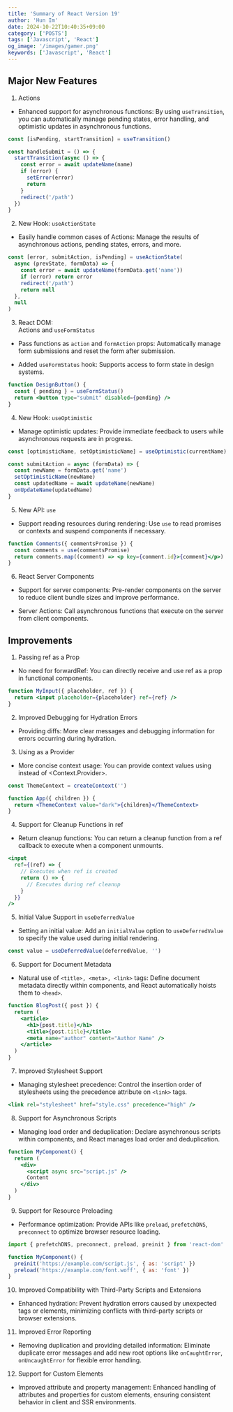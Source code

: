 ```yaml
---
title: 'Summary of React Version 19'
author: 'Hun Im'
date: 2024-10-22T10:40:35+09:00
category: ['POSTS']
tags: ['Javascript', 'React']
og_image: '/images/gamer.png'
keywords: ['Javascript', 'React']
---
```


## Major New Features

1. Actions

- Enhanced support for asynchronous functions: By using `useTransition`, you can automatically manage pending states, error handling, and optimistic updates in asynchronous functions.

```jsx
const [isPending, startTransition] = useTransition()

const handleSubmit = () => {
  startTransition(async () => {
    const error = await updateName(name)
    if (error) {
      setError(error)
      return
    }
    redirect('/path')
  })
}
```

2. New Hook: `useActionState`

- Easily handle common cases of Actions: Manage the results of asynchronous actions, pending states, errors, and more.

```jsx
const [error, submitAction, isPending] = useActionState(
  async (prevState, formData) => {
    const error = await updateName(formData.get('name'))
    if (error) return error
    redirect('/path')
    return null
  },
  null
)
```

3. React DOM: <form> Actions and `useFormStatus`

- Pass functions as `action` and `formAction` props: Automatically manage form submissions and reset the form after submission.

- Added `useFormStatus` hook: Supports access to form state in design systems.

```jsx
function DesignButton() {
  const { pending } = useFormStatus()
  return <button type="submit" disabled={pending} />
}
```

4. New Hook: `useOptimistic`

- Manage optimistic updates: Provide immediate feedback to users while asynchronous requests are in progress.

```jsx
const [optimisticName, setOptimisticName] = useOptimistic(currentName)

const submitAction = async (formData) => {
  const newName = formData.get('name')
  setOptimisticName(newName)
  const updatedName = await updateName(newName)
  onUpdateName(updatedName)
}
```

5. New API: `use`

- Support reading resources during rendering: Use `use` to read promises or contexts and suspend components if necessary.

```jsx
function Comments({ commentsPromise }) {
  const comments = use(commentsPromise)
  return comments.map((comment) => <p key={comment.id}>{comment}</p>)
}
```

6. React Server Components

- Support for server components: Pre-render components on the server to reduce client bundle sizes and improve performance.

- Server Actions: Call asynchronous functions that execute on the server from client components.

## Improvements

1. Passing ref as a Prop

- No need for forwardRef: You can directly receive and use ref as a prop in functional components.

```jsx
function MyInput({ placeholder, ref }) {
  return <input placeholder={placeholder} ref={ref} />
}
```

2. Improved Debugging for Hydration Errors

- Providing diffs: More clear messages and debugging information for errors occurring during hydration.

3. Using <Context> as a Provider

- More concise context usage: You can provide context values using <Context> instead of <Context.Provider>.

```jsx
const ThemeContext = createContext('')

function App({ children }) {
  return <ThemeContext value="dark">{children}</ThemeContext>
}
```

4. Support for Cleanup Functions in ref

- Return cleanup functions: You can return a cleanup function from a ref callback to execute when a component unmounts.

```jsx
<input
  ref={(ref) => {
    // Executes when ref is created
    return () => {
      // Executes during ref cleanup
    }
  }}
/>
```

5. Initial Value Support in `useDeferredValue`

- Setting an initial value: Add an `initialValue` option to `useDeferredValue` to specify the value used during initial rendering.

```jsx
const value = useDeferredValue(deferredValue, '')
```

6. Support for Document Metadata

- Natural use of `<title>, <meta>, <link>` tags: Define document metadata directly within components, and React automatically hoists them to `<head>`.

```jsx
function BlogPost({ post }) {
  return (
    <article>
      <h1>{post.title}</h1>
      <title>{post.title}</title>
      <meta name="author" content="Author Name" />
    </article>
  )
}
```

7. Improved Stylesheet Support

- Managing stylesheet precedence: Control the insertion order of stylesheets using the precedence attribute on `<link>` tags.

```jsx
<link rel="stylesheet" href="style.css" precedence="high" />
```

8. Support for Asynchronous Scripts

- Managing load order and deduplication: Declare asynchronous scripts within components, and React manages load order and deduplication.

```jsx
function MyComponent() {
  return (
    <div>
      <script async src="script.js" />
      Content
    </div>
  )
}
```

9. Support for Resource Preloading

- Performance optimization: Provide APIs like `preload`, `prefetchDNS`, `preconnect` to optimize browser resource loading.

```jsx
import { prefetchDNS, preconnect, preload, preinit } from 'react-dom'

function MyComponent() {
  preinit('https://example.com/script.js', { as: 'script' })
  preload('https://example.com/font.woff', { as: 'font' })
}
```

10. Improved Compatibility with Third-Party Scripts and Extensions

- Enhanced hydration: Prevent hydration errors caused by unexpected tags or elements, minimizing conflicts with third-party scripts or browser extensions.

11. Improved Error Reporting

- Removing duplication and providing detailed information: Eliminate duplicate error messages and add new root options like `onCaughtError`, `onUncaughtError` for flexible error handling.

12. Support for Custom Elements

- Improved attribute and property management: Enhanced handling of attributes and properties for custom elements, ensuring consistent behavior in client and SSR environments.
